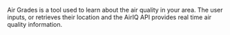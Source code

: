 Air Grades is a tool used to learn about the air quality in your area. The user inputs, or retrieves their location and the AirIQ API provides real time air quality information.
